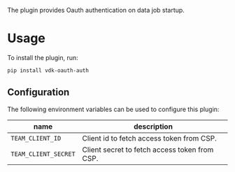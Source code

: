 
The plugin provides Oauth authentication on data job startup.

# Usage

To install the plugin, run:

```bash
pip install vdk-oauth-auth
```

## Configuration

The following environment variables can be used to configure this plugin:

| name                 | description                                   |
|----------------------|-----------------------------------------------|
| `TEAM_CLIENT_ID`     | Client id to fetch access token from CSP.     |
| `TEAM_CLIENT_SECRET` | Client secret to fetch access token from CSP. |
